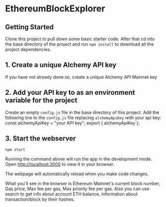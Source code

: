 # EthereumBlockExplorer

## Getting Started

Clone this project to pull down some basic starter code.
After that cd into the base directory of the project and run `npm install` to download all the project dependencies.

## 1. Create a unique Alchemy API key

If you have not already done so, create a unique Alchemy API Mainnet key

## 2. Add your API key to as an environment variable for the project

Create an empty `config.js` file in the base directory of this project.
Add the following line to the `config.js` file replacing `alchemyApiKey` with your api key:
const alchemyApiKey = "your API key";
export { alchemyApiKey };

## 3. Start the webserver

`npm start`

Running the command above will run the app in the development mode. Open [http://localhost:3000](http://localhost:3000) to view it in your browser.

The webpage will automatically reload when you make code changes.

What you'll see in the browser is Ethereum Mainnet's current block number, Gas price, Max fee per gas, Max priority fee per gas.
Also you can use search to get info about account ETH balance, information about transaction/block by their hashes.
